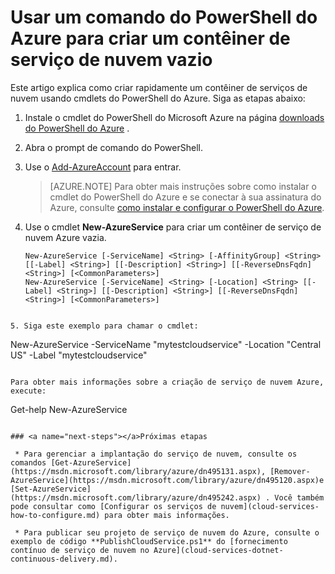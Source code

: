 <properties
   pageTitle="Criar um contêiner de serviço de nuvem com PowerShell | Microsoft Azure"
   description="Este artigo explica como criar um contêiner de serviço de nuvem com o PowerShell. O contêiner hospeda funções da web e de trabalho."
   services="cloud-services"
   documentationCenter=".net"
   authors="cawaMS"
   manager="timlt"
   editor=""/>

<tags
   ms.service="cloud-services"
   ms.devlang="dotnet"
   ms.topic="article"
   ms.tgt_pltfrm="powershell"
   ms.workload="na"
   ms.date="07/29/2016"
   ms.author="cawa"/>

# <a name="use-an-azure-powershell-command-to-create-an-empty-cloud-service-container"></a>Usar um comando do PowerShell do Azure para criar um contêiner de serviço de nuvem vazio
Este artigo explica como criar rapidamente um contêiner de serviços de nuvem usando cmdlets do PowerShell do Azure. Siga as etapas abaixo:

1. Instale o cmdlet do PowerShell do Microsoft Azure na página [downloads do PowerShell do Azure](http://aka.ms/webpi-azps) .
2. Abra o prompt de comando do PowerShell.
3. Use o [Add-AzureAccount](https://msdn.microsoft.com/library/dn495128.aspx) para entrar.

    > [AZURE.NOTE] Para obter mais instruções sobre como instalar o cmdlet do PowerShell do Azure e se conectar à sua assinatura do Azure, consulte [como instalar e configurar o PowerShell do Azure](../powershell-install-configure.md).

4. Use o cmdlet **New-AzureService** para criar um contêiner de serviço de nuvem Azure vazia.

    ```
    New-AzureService [-ServiceName] <String> [-AffinityGroup] <String> [[-Label] <String>] [[-Description] <String>] [[-ReverseDnsFqdn] <String>] [<CommonParameters>]
    New-AzureService [-ServiceName] <String> [-Location] <String> [[-Label] <String>] [[-Description] <String>] [[-ReverseDnsFqdn] <String>] [<CommonParameters>]
```

5. Siga este exemplo para chamar o cmdlet:
```
New-AzureService -ServiceName "mytestcloudservice" -Location "Central US" -Label "mytestcloudservice"
```

Para obter mais informações sobre a criação de serviço de nuvem Azure, execute:
```
Get-help New-AzureService
```

### <a name="next-steps"></a>Próximas etapas

 * Para gerenciar a implantação do serviço de nuvem, consulte os comandos [Get-AzureService](https://msdn.microsoft.com/library/azure/dn495131.aspx), [Remover-AzureService](https://msdn.microsoft.com/library/azure/dn495120.aspx)e [Set-AzureService](https://msdn.microsoft.com/library/azure/dn495242.aspx) . Você também pode consultar como [Configurar os serviços de nuvem](cloud-services-how-to-configure.md) para obter mais informações.

 * Para publicar seu projeto de serviço de nuvem do Azure, consulte o exemplo de código **PublishCloudService.ps1** do [fornecimento contínuo de serviço de nuvem no Azure](cloud-services-dotnet-continuous-delivery.md).
